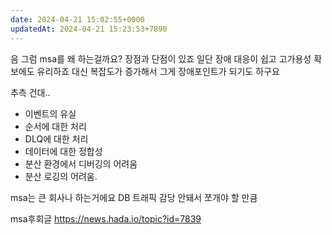 ```yaml
---
date: 2024-04-21 15:02:55+0000
updatedAt: 2024-04-21 15:23:53+7890
---
```

음 그럼 msa를 왜 하는걸까요?
장점과 단점이 있죠
일단 장애 대응이 쉽고
고가용성 확보에도 유리하죠
대신 복잡도가 증가해서
그게 장애포인트가 되기도 하구요

추측 건대.. 
- 이벤트의 유실
- 순서에 대한 처리
- DLQ에 대한 처리
- 데이터에 대한 정합성
- 분산 환경에서 디버깅의 어려움
- 분산 로깅의 어려움.


msa는 큰 회사나 하는거에요
DB 트래픽 감당 안돼서 쪼개야 할 만큼

msa후회글
https://news.hada.io/topic?id=7839
